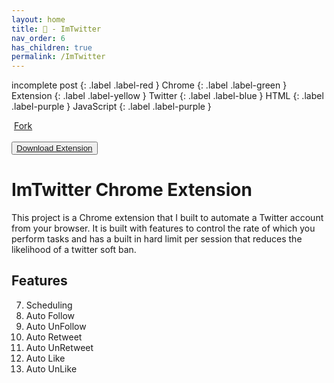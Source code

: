 ```yaml
---
layout: home
title: 💾 - ImTwitter
nav_order: 6
has_children: true
permalink: /ImTwitter
--- 
```

incomplete post
{: .label .label-red }
Chrome
{: .label .label-green }
Extension
{: .label .label-yellow }
Twitter
{: .label .label-blue }
HTML
{: .label .label-purple }
JavaScript
{: .label .label-purple }
<!-- Place this tag where you want the button to render. -->
&nbsp;<a class="github-button" href="https://github.com/ImTiaan/ImTwitter/fork" data-show-count="true" aria-label="Fork ImTiaan/ImTwitter on GitHub">Fork</a>
<br>
<br>
<button type="button" name="button" class="btn"><a href="../../downloads/ImTwitter.zip" download>Download Extension</a></button>

# ImTwitter Chrome Extension

This project is a Chrome extension that I built to automate a Twitter account from your browser. It is built with features to control the rate of which you perform tasks and has a built in hard limit per session that reduces the likelihood of a twitter soft ban. 

## Features

7. Scheduling
5. Auto Follow
6. Auto UnFollow
3. Auto Retweet
4. Auto UnRetweet
1. Auto Like
2. Auto UnLike


